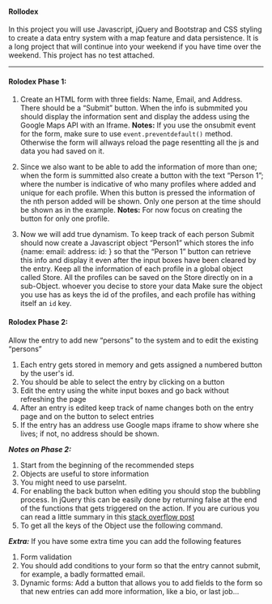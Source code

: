 #### Rollodex

In this project you will use Javascript, jQuery and Bootstrap and CSS styling to create a data entry system with a map feature and data persistence. It is a long project that will continue into your weekend if you have time over the weekend. This project has no test attached.

----

#### Rolodex Phase 1:

1. Create an HTML form with three fields: Name, Email, and Address. There should be a “Submit” button. When the info is submmited you should display the information sent and display the addess using the Google Maps API with an Iframe.
    **Notes:** If you use the onsubmit event for the form, make sure to use ```event.preventdefault()``` method. Otherwise the form will allways reload the page resentting all the js and data you had saved on it.

1. Since we also want to be able to add the information of more than one; when the form is summitted also create a button with the text “Person 1”; where the number is indicative of who many profiles where added and unique for each profile. When this button is pressed the information of the nth person added will be shown. Only one person at the time should be shown as in the example.
    **Notes:** For now focus on creating the button for only one profile.

4. Now we will add true dynamism. To keep track of each person Submit should now create a Javascript object “Person1” which stores the info {name:  email:  address:  id:  } so that the “Person 1” button can retrieve this info and display it even after the input boxes have been cleared by the entry. Keep all the information of each profile in a global object called Store. All the profiles can be saved on the Store directly on in a sub-Object. whoever you decise to store your data Make sure the object you use has as keys the id of the profiles, and each profile has withing itself an ```id``` key.

#### Rolodex Phase 2:

Allow the entry to add new “persons” to the system and to edit the existing “persons”

1. Each entry gets stored in memory and gets assigned a numbered button by the user's id.
2. You should be able to select the entry by clicking on a button
3. Edit the entry using the white input boxes and go back without refreshing the page
4. After an entry is edited keep track of name changes both on the entry page and on the button to select entries
5. If the entry has an address use Google maps iframe to show where she lives; if not, no address should be shown.

***Notes on Phase 2:***

1. Start from the beginning of the recommended steps
2. Objects are useful to store information
3. You might need to use parseInt.
4. For enabling the back button when editing you should stop the bubbling process. In jQuery this can be easily done by returning false at the end of the functions that gets triggered on the action. If you are curious you can read a little summary in this [stack overflow post](http://stackoverflow.com/questions/1357118/event-preventdefault-vs-return-false/#answers)
5. To get all the keys of the Object use the following command.

***Extra:***
If you have some extra time you can add the following features

1. Form validation
2. You should add conditions to your form so that the entry cannot submit, for example, a badly formatted email.
3. Dynamic forms: Add a button that allows you to add fields to the form so that new entries can add more information, like a bio, or last job…
